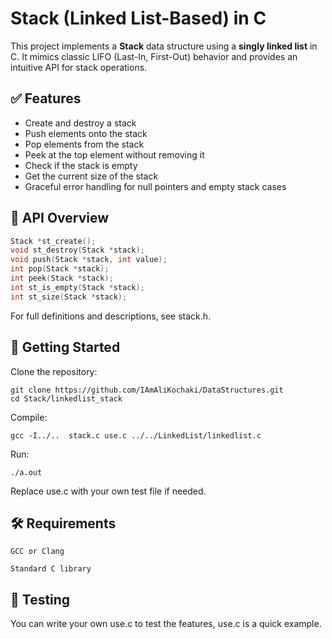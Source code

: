 # Stack (Linked List-Based) in C

This project implements a **Stack** data structure using a **singly linked list** in C. It mimics classic LIFO (Last-In, First-Out) behavior and provides an intuitive API for stack operations.

## ✅ Features

- Create and destroy a stack
- Push elements onto the stack
- Pop elements from the stack
- Peek at the top element without removing it
- Check if the stack is empty
- Get the current size of the stack
- Graceful error handling for null pointers and empty stack cases

## 🔧 API Overview

```c
Stack *st_create();
void st_destroy(Stack *stack);
void push(Stack *stack, int value);
int pop(Stack *stack);
int peek(Stack *stack);
int st_is_empty(Stack *stack);
int st_size(Stack *stack);
```
For full definitions and descriptions, see stack.h.

## 🚀 Getting Started

Clone the repository:

    git clone https://github.com/IAmAliKochaki/DataStructures.git
    cd Stack/linkedlist_stack

Compile:

    gcc -I../..  stack.c use.c ../../LinkedList/linkedlist.c

Run:

    ./a.out

Replace use.c with your own test file if needed.

## 🛠️ Requirements

    GCC or Clang

    Standard C library

## 🧪 Testing

You can write your own use.c to test the features, use.c is a quick example.
